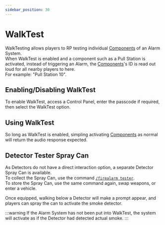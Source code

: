 ```yaml
---
sidebar_position: 30
---
```


# WalkTest

WalkTesting allows players to RP testing individual [Components](components.md) of an Alarm System.  
When WalkTest is enabled and a component such as a Pull Station is activated, instead of triggering an Alarm, the [Components](components.md)'s ID is read out loud for all nearby players to here.  
For example: "Pull Station 10".

## Enabling/Disabling WalkTest

To enable WalkTest, access a Control Panel, enter the passcode if required, then select the WalkTest option.

## Using WalkTest

So long as WalkTest is enabled, simpling activating [Components](components.md) as normal will return the audio response expected.

## Detector Tester Spray Can

As Detectors do not have a direct interaction option, a separate Detector Spray Can is available.  
To collect the Spray Can, use the command [`/firealarm tester`](commands.md#collect-or-store-detector-tester-spray-can).  
To store the Spray Can, use the same command again, swap weapons, or enter a vehicle.

Once equipped, walking below a Detector will make a prompt appear, and players can spray the can to activate the smoke detector.

:::warning
If the Alarm System has not been put into WalkTest, the system will activate as if the Detector had detected actual smoke.
:::
